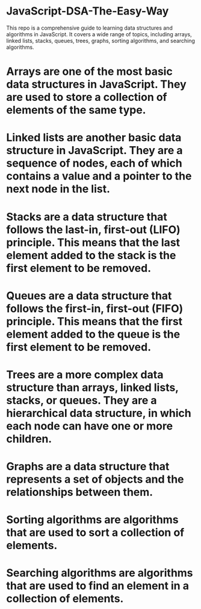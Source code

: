 # JavaScript-DSA-The-Easy-Way
This repo is a comprehensive guide to learning data structures and algorithms in JavaScript. It covers a wide range of topics, including arrays, linked lists, stacks, queues, trees, graphs, sorting algorithms, and searching algorithms. 


# Arrays are one of the most basic data structures in JavaScript. They are used to store a collection of elements of the same type.

# Linked lists are another basic data structure in JavaScript. They are a sequence of nodes, each of which contains a value and a pointer to the next node in the list.

# Stacks are a data structure that follows the last-in, first-out (LIFO) principle. This means that the last element added to the stack is the first element to be removed.

# Queues are a data structure that follows the first-in, first-out (FIFO) principle. This means that the first element added to the queue is the first element to be removed.

# Trees are a more complex data structure than arrays, linked lists, stacks, or queues. They are a hierarchical data structure, in which each node can have one or more children.

# Graphs are a data structure that represents a set of objects and the relationships between them.

# Sorting algorithms are algorithms that are used to sort a collection of elements.

# Searching algorithms are algorithms that are used to find an element in a collection of elements.
